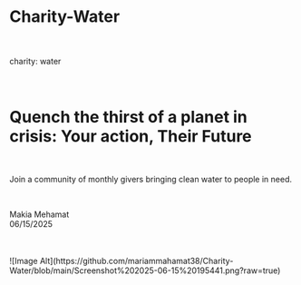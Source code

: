 # Charity-Water

<!DOCTYPE html>
<html lang="en">
<head>
  <meta charset="UTF-8" />
  <meta name="viewport" content="width=device-width, initial-scale=1.0"/>
  <title>Charity Water Landing Page</title>
  <link rel="stylesheet" href="styles.css" />
</head>
<body>
  <div class="hero">
    <div class="vertical-text">charity: water</div>
    <div class="hero-content">
      <h1><span class="highlight">Quench the thirst of a planet in crisis:</span> Your action, Their Future</h1>
      <p class="subheadline">Join a community of monthly givers bringing clean water to people in need.</p>
      <p class="attribution">Makia Mehamat<br>06/15/2025</p>
    </div>
  </div>
</body>
</html>
![Image Alt](https://github.com/mariammahamat38/Charity-Water/blob/main/Screenshot%202025-06-15%20195441.png?raw=true)
